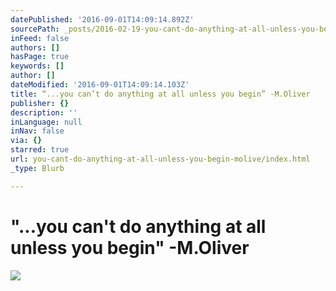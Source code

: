 ```yaml
---
datePublished: '2016-09-01T14:09:14.892Z'
sourcePath: _posts/2016-02-19-you-cant-do-anything-at-all-unless-you-begin-molive.md
inFeed: false
authors: []
hasPage: true
keywords: []
author: []
dateModified: '2016-09-01T14:09:14.103Z'
title: “...you can’t do anything at all unless you begin” -M.Oliver
publisher: {}
description: ''
inLanguage: null
inNav: false
via: {}
starred: true
url: you-cant-do-anything-at-all-unless-you-begin-molive/index.html
_type: Blurb

---
```

# "...you can't do anything at all unless you begin" -M.Oliver
![](https://s3-us-west-2.amazonaws.com/the-grid-img/p/3aa96371800e03277b73cfcd50b88bea3ad6a98b.gif)